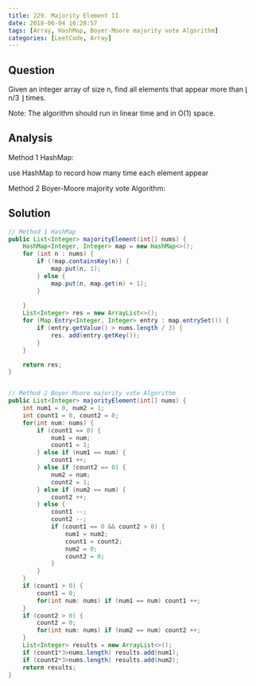 ```yaml
---
title: 229. Majority Element II
date: 2018-06-04 16:28:57
tags: [Array, HashMap, Boyer-Moore majority vote Algorithm]
categories: [LeetCode, Array]
---
```


## Question
Given an integer array of size n, find all elements that appear more than ⌊ n/3 ⌋ times.

Note: The algorithm should run in linear time and in O(1) space.

## Analysis

Method 1 HashMap:

use HashMap to record how many time each element appear

Method 2 Boyer-Moore majority vote Algorithm:






## Solution

``` Java
// Method 1 HashMap
public List<Integer> majorityElement(int[] nums) {
    HashMap<Integer, Integer> map = new HashMap<>();
    for (int n : nums) {
        if (!map.containsKey(n)) {
            map.put(n, 1);
        } else {
            map.put(n, map.get(n) + 1);
        }
        
    }
    List<Integer> res = new ArrayList<>();
    for (Map.Entry<Integer, Integer> entry : map.entrySet()) {
        if (entry.getValue() > nums.length / 3) {
            res. add(entry.getKey());
        }
    }

    return res;
}


// Method 2 Boyer-Moore majority vote Algorithm
public List<Integer> majorityElement(int[] nums) {  
    int num1 = 0, num2 = 1;  
    int count1 = 0, count2 = 0;  
    for(int num: nums) {  
        if (count1 == 0) {  
            num1 = num;  
            count1 = 1;  
        } else if (num1 == num) {  
            count1 ++;  
        } else if (count2 == 0) {  
            num2 = num;  
            count2 = 1;  
        } else if (num2 == num) {  
            count2 ++;  
        } else {  
            count1 --;  
            count2 --;  
            if (count1 == 0 && count2 > 0) {  
                num1 = num2;  
                count1 = count2;  
                num2 = 0;  
                count2 = 0;  
            }  
        }  
    }  
    if (count1 > 0) {  
        count1 = 0;  
        for(int num: nums) if (num1 == num) count1 ++;  
    }  
    if (count2 > 0) {  
        count2 = 0;  
        for(int num: nums) if (num2 == num) count2 ++;  
    }  
    List<Integer> results = new ArrayList<>();  
    if (count1*3>nums.length) results.add(num1);  
    if (count2*3>nums.length) results.add(num2);  
    return results;  
} 
```



